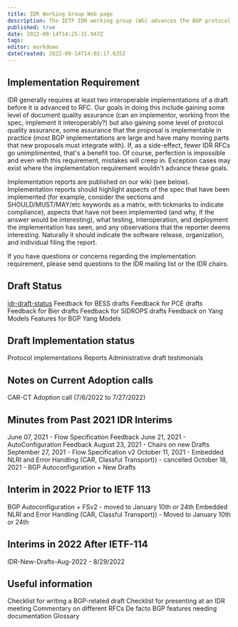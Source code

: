 ```yaml
---
title: IDR Working Group Web page
description: The IETF IDR working group (WG) advances the BGP protocol.
published: true
date: 2022-09-14T14:25:31.947Z
tags: 
editor: markdown
dateCreated: 2022-09-14T14:02:17.635Z
---
```


## Implementation Requirement

IDR generally requires at least two interoperable implementations of a draft before it is advanced to RFC. Our goals in doing this include gaining some level of document quality assurance (can an implementor, working from the spec, implement it interoperably?) but also gaining some level of protocol quality assurance, some assurance that the proposal is implementable in practice (most BGP implementations are large and have many moving parts that new proposals must integrate with). If, as a side-effect, fewer IDR RFCs go unimplimented, that's a benefit too. Of course, perfection is impossible and even with this requirement, mistakes will creep in. Exception cases may exist where the implementation requirement wouldn't advance these goals.

Implementation reports are published on our wiki (see below). Implementation reports should highlight aspects of the spec that have been implemented (for example, consider the sections and SHOULD/MUST/MAY/etc keywords as a matrix, with tickmarks to indicate compliance), aspects that have not been implemented (and why, if the answer would be interesting), what testing, interoperation, and deployment the implementation has seen, and any observations that the reporter deems interesting. Naturally it should indicate the software release, organization, and individual filing the report.

If you have questions or concerns regarding the implementation requirement, please send questions to the IDR mailing list or the IDR chairs.

## Draft Status

[idr-draft-status](idr/dr-draft-status)
Feedback for BESS drafts
Feedback for PCE drafts
Feedback for Bier drafts
Feedback for SIDROPS drafts
Feedback on Yang Models
Features for BGP Yang Models

## Draft Implementation status

Protocol implementations Reports
Administrative draft testimonials

## Notes on Current Adoption calls

CAR-CT Adoption call (7/6/2022 to 7/27/2022)

## Minutes from Past 2021 IDR Interims

June 07, 2021 - Flow Specification Feedback
June 21, 2021 - AutoConfiguration Feedback
August 23, 2021 - Chairs on new Drafts
September 27, 2021 - Flow Specification v2
October 11, 2021 - Embedded NLRI and Error Handling (CAR, Classful Transport)) - cancelled
October 18, 2021 - BGP Autoconfiguration + New Drafts

## Interim in 2022 Prior to IETF 113

BGP Autoconfiguration + FSv2 - moved to January 10th or 24th
Embedded NLRI and Error Handling (CAR, Classful Transport)) - Moved to January 10th or 24th

## Interims in 2022 After IETF-114

IDR-New-Drafts-Aug-2022 - 8/29/2022

## Useful information

Checklist for writing a BGP-related draft
Checklist for presenting at an IDR meeting
Commentary on different RFCs
De facto BGP features needing documentation
Glossary